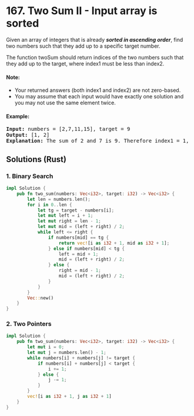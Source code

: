 # 167. Two Sum II - Input array is sorted
Given an array of integers that is already ***sorted in ascending order***, find two numbers such that they add up to a specific target number.

The function twoSum should return indices of the two numbers such that they add up to the target, where index1 must be less than index2.

#### Note:
* Your returned answers (both index1 and index2) are not zero-based.
* You may assume that each input would have exactly one solution and you may not use the same element twice.

#### Example:
<pre>
<strong>Input:</strong> numbers = [2,7,11,15], target = 9
<strong>Output:</strong> [1, 2]
<strong>Explanation:</strong> The sum of 2 and 7 is 9. Therefore index1 = 1, index2 = 2.
</pre>

## Solutions (Rust)

### 1. Binary Search
```Rust
impl Solution {
    pub fn two_sum(numbers: Vec<i32>, target: i32) -> Vec<i32> {
        let len = numbers.len();
        for i in 0..len {
            let tg = target - numbers[i];
            let mut left = i + 1;
            let mut right = len - 1;
            let mut mid = (left + right) / 2;
            while left <= right {
                if numbers[mid] == tg {
                    return vec![i as i32 + 1, mid as i32 + 1];
                } else if numbers[mid] < tg {
                    left = mid + 1;
                    mid = (left + right) / 2;
                } else {
                    right = mid - 1;
                    mid = (left + right) / 2;
                }
            }
        }
        Vec::new()
    }
}
```

### 2. Two Pointers
```Rust
impl Solution {
    pub fn two_sum(numbers: Vec<i32>, target: i32) -> Vec<i32> {
        let mut i = 0;
        let mut j = numbers.len() - 1;
        while numbers[i] + numbers[j] != target {
            if numbers[i] + numbers[j] < target {
                i += 1;
            } else {
                j -= 1;
            }
        }
        vec![i as i32 + 1, j as i32 + 1]
    }
}
```
